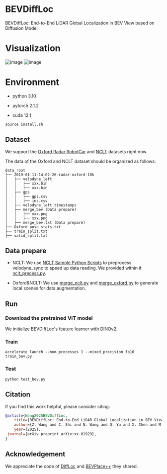 # BEVDiffLoc
BEVDiffLoc: End-to-End LiDAR Global Localization in BEV View based on Diffusion Model

# Visualization
![image](img/oxford.gif) ![image](img/nclt.gif)

# Environment

- python 3.10

- pytorch 2.1.2

- cuda 12.1

```
source install.sh
```

## Dataset

We support the [Oxford Radar RobotCar](https://oxford-robotics-institute.github.io/radar-robotcar-dataset/datasets) and [NCLT](https://robots.engin.umich.edu/nclt/) datasets right now.

The data of the Oxford and NCLT dataset should be organized as follows:

```
data_root
├── 2019-01-11-14-02-26-radar-oxford-10k
│   ├── velodyne_left
│   │   ├── xxx.bin
│   │   ├── xxx.bin
│   ├── gps
│   │   ├── gps.csv
│   │   ├── ins.csv
│   ├── velodyne_left.timestamps
│   ├── merge_bev (Data prepare)
│   │   ├── xxx.png
│   │   ├── xxx.png
│   ├── merge_bev.txt (Data prepare)
├── Oxford_pose_stats.txt
├── train_split.txt
├── valid_split.txt
```

## Data prepare

- NCLT: We use [NCLT Sample Python Scripts](https://robots.engin.umich.edu/nclt/) to preprocess velodyne_sync to speed up data reading. We provided within it [nclt_precess.py](preprocess/nclt_precess.py).

- Oxford&NCLT: We use [merge_nclt.py](merge_nclt.py) and [merge_oxford.py](merge_oxford.py) to generate local scenes for data augmentation.


## Run

### Download the pretrained ViT model
We initialize BEVDiffLoc's feature learner with [DINOv2](https://github.com/facebookresearch/dinov2?tab=readme-ov-file).

### Train

```
accelerate launch --num_processes 1 --mixed_precision fp16 train_bev.py
```

### Test
```
python test_bev.py
```

## Citation

If you find this work helpful, please consider citing:
```bibtex
@article{Wang2025BEVDiffLoc,
	title={BEVDiffLoc: End-to-End LiDAR Global Localization in BEV View based on Diffusion Model},
	author={Z. Wang and C. Shi and N. Wang and Q. Yu and X. Chen and M. Lu},
	year={2025},
 journal={arXiv preprint arXiv:xx.01929}, 
}
```

## Acknowledgement

 We appreciate the code of [DiffLoc](https://github.com/liw95/DiffLoc) and [BEVPlace++](https://github.com/zjuluolun/BEVPlace2) they shared.

